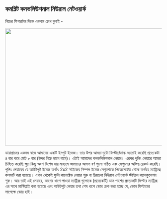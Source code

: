 ## কমপ্লিট কনভলিউশনাল নিউরাল নেটওয়ার্ক  
</strong>নিচের ফিগারটার দিকে একবার চোখ বুলাই<span class="s1"> -</span></p>
<p class="p1"><img class="aligncenter size-large wp-image-1755" src="https://nuhil.files.wordpress.com/2017/05/screen-shot-2017-05-20-at-9-14-45-pm.png?w=687" alt="" width="687" height="378" /></p>
<p class="p1">ডায়াগ্রামের একদম বামে আমাদের একটি ইনপুট ইমেজ। তার উপর আমরা দুটো ফিল্টার<span class="s1">/</span>মাস্ক অ্যাপ্লাই করেছি প্রত্যেকটা ৪ বার করে মোট ৮ বার<span class="s1"> (</span>উপর নিচে ডানে বামে<span class="s1">)</span>। এটাই আমাদের কনভলিউশনাল লেয়ার। এরপর পুলিং লেয়ারে আমরা চিহ্নিত করেছি ক্ষুদ্র কিছু অংশ বিশেষ যার মাধ্যমে আমাদের আসল বর্ণ গুলো গঠিত এবং সেগুলোর অস্তিত্ব রেকর্ড করেছি। পুলিং লেয়ারের যে আউটপুট ইমেজ অর্থাৎ<span class="s1"> 2x2 </span>সাইজের সিম্পল ইমেজ সেগুলোকে পিক্সেলেটেড থেকে অর্থবহ ম্যাট্রিক্সে কনভার্ট করা হয়েছে। এখান থেকেই ফুলি কানেক্টেড লেয়ার শুরু বা চিরচেনা নিউরাল নেটওয়ার্ক স্টাইলে ক্যালকুলেশন শুরু। আর তাই এই লেয়ারে<span class="s1">, </span>আগের ধাপে পাওয়া ম্যাট্রিক্স গুলোকে<span class="s1"> (</span>প্রত্যেকটি<span class="s1">) </span>ডান পাশের প্রত্যেকটি ফিল্টার ম্যাট্রিক্স এর সাথে মাল্টিপ্লাই করা হয়েছে এবং আউটপুট লেয়ার তথা শেষ ধাপে স্কোর চেক করা হচ্ছে যে<span class="s1">, </span>কোন ফিল্টারের সাপেক্ষে স্কোর হাই।</p>